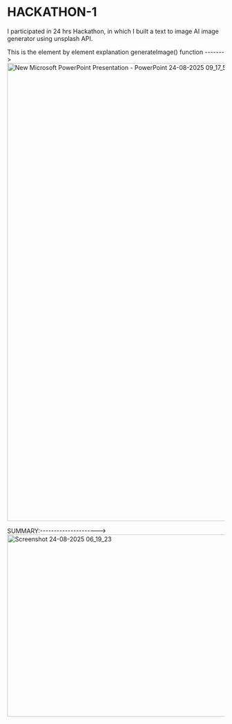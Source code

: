 # HACKATHON-1
I participated in 24 hrs Hackathon, in which I built a text to image AI image generator using unsplash API.

This is the element by element explanation generateImage() function ------->
<img width="2093" height="1059" alt="New Microsoft PowerPoint Presentation - PowerPoint 24-08-2025 09_17_56" src="https://github.com/user-attachments/assets/25dea7e0-16cb-4b5c-a16b-8a3dd07c9ebd" />

SUMMARY:--------------------->
<img width="1151" height="421" alt="Screenshot 24-08-2025 06_19_23" src="https://github.com/user-attachments/assets/9671d174-9107-4580-95a9-df66a1ff9436" />

